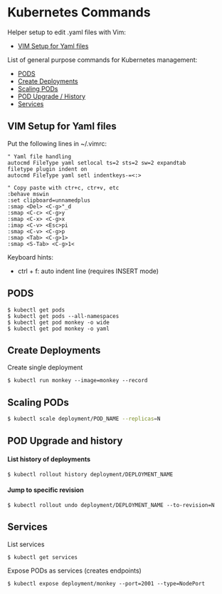 # Kubernetes Commands

Helper setup to edit .yaml files with Vim:

- [VIM Setup for Yaml files](#vim-setup-for-yaml-files)

List of general purpose commands for Kubernetes management:

- [PODS](#pods)
- [Create Deployments](#create-deployments)
- [Scaling PODs](#scaling-pods)
- [POD Upgrade / History](#pod-upgrade-and-history)
- [Services](#services)

## VIM Setup for Yaml files

Put the following lines in ~/.vimrc:

```
" Yaml file handling
autocmd FileType yaml setlocal ts=2 sts=2 sw=2 expandtab
filetype plugin indent on
autocmd FileType yaml setl indentkeys-=<:>

" Copy paste with ctr+c, ctr+v, etc
:behave mswin
:set clipboard=unnamedplus
:smap <Del> <C-g>"_d
:smap <C-c> <C-g>y
:smap <C-x> <C-g>x
:imap <C-v> <Esc>pi
:smap <C-v> <C-g>p
:smap <Tab> <C-g>1> 
:smap <S-Tab> <C-g>1<
```

Keyboard hints:

- ctrl + f: auto indent line (requires INSERT mode)

## PODS

```
$ kubectl get pods
$ kubectl get pods --all-namespaces
$ kubectl get pod monkey -o wide
$ kubectl get pod monkey -o yaml
```

## Create Deployments

Create single deployment

```
$ kubectl run monkey --image=monkey --record
```

## Scaling PODs

```bash
$ kubectl scale deployment/POD_NAME --replicas=N
```

## POD Upgrade and history

#### List history of deployments

```
$ kubectl rollout history deployment/DEPLOYMENT_NAME
```

#### Jump to specific revision

```
$ kubectl rollout undo deployment/DEPLOYMENT_NAME --to-revision=N
```

## Services

List services

```
$ kubectl get services
```

Expose PODs as services (creates endpoints)

```
$ kubectl expose deployment/monkey --port=2001 --type=NodePort
```
